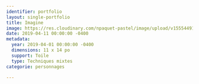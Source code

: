 ```yaml
---
identifier: portfolio
layout: single-portfolio
title: Imagine
image: https://res.cloudinary.com/npaquet-pastel/image/upload/v1555449102/DSC09826%20%282%29.jpg
date: 2019-04-11 00:00:00 -0400
metadata:
  year: 2019-04-01 00:00:00 -0400
  dimensions: 11 x 14 po
  support: Toile
  type: Techniques mixtes
categorie: personnages

---
```

